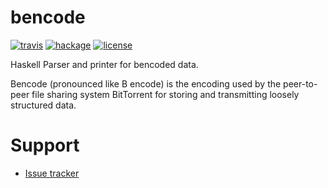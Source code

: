 # bencode

[![travis][badge-travis]][travis]
[![hackage][badge-hackage]][hackage]
[![license][badge-license]][license]

Haskell Parser and printer for bencoded data.

Bencode (pronounced like B encode) is the encoding used by the
peer-to-peer file sharing system BitTorrent for storing and
transmitting loosely structured data.


# Support

- [Issue tracker][issues]



[badge-travis]: https://travis-ci.org/creichert/bencode.svg?branch=master
[travis]: https://travis-ci.org/creichert/bencode
[badge-hackage]: https://img.shields.io/hackage/v/bencode.svg?dummy
[hackage]: https://hackage.haskell.org/package/bencode
[badge-license]: https://img.shields.io/badge/license-BSD3-green.svg?dummy
[license]: https://github.com/creichert/bencode/blob/master/LICENSE
[issues]: https://github.com/creichert/bencode/issues
